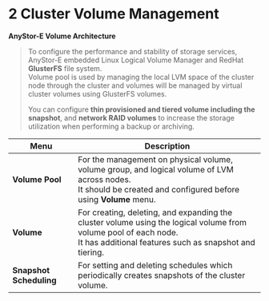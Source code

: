 # 2 Cluster Volume Management

**AnyStor-E Volume Architecture**
> To configure the performance and stability of storage services, AnyStor-E embedded Linux Logical Volume Manager and RedHat **GlusterFS** file system.     
> Volume pool is used by managing the local LVM space of the cluster node through the cluster and volumes will be managed by virtual cluster volumes using GlusterFS volumes.    
>     
> You can configure **thin provisioned and tiered volume including the snapshot**, and **network RAID volumes** to increase the storage utilization when performing a backup or archiving.   

| Menu                      | Description                                                               |
| ------------              | ----------------                                                   |
| **Volume Pool**          | For the management on physical volume, volume group, and logical volume of LVM across nodes.<br>It should be created and configured before using **Volume** menu.|
| **Volume**             | For creating, deleting, and expanding the cluster volume using the logical volume from volume pool of each node.<br>It has additional features such as snapshot and tiering.|                                                                
| **Snapshot Scheduling**  | For setting and deleting schedules which periodically creates snapshots of the cluster volume.                                                                     |
